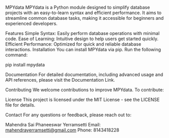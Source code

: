 MPYdata
MPYdata is a Python module designed to simplify database projects with an easy-to-learn syntax and efficient performance.
It aims to streamline common database tasks, making it accessible for beginners and experienced developers.

Features
Simple Syntax: Easily perform database operations with minimal code.
Ease of Learning: Intuitive design to help users get started quickly.
Efficient Performance: Optimized for quick and reliable database interactions.
Installation
You can install MPYdata via pip. Run the following command:


pip install mpydata

Documentation
For detailed documentation, including advanced usage and API references, please visit the Documentation Link.

Contributing
We welcome contributions to improve MPYdata. To contribute:

License
This project is licensed under the MIT License - see the LICENSE file for details.

Contact
For any questions or feedback, please reach out to:

Mahendra Sai Phaneeswar Yerramsetti
Email: mahendrayerramsetti@gmail.com
Phone: 8143418228
